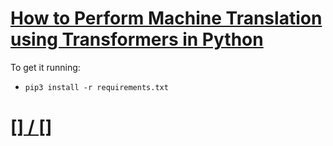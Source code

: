 # [How to Perform Machine Translation using Transformers in Python](https://www.thepythoncode.com/article/machine-translation-using-huggingface-transformers-in-python)
To get it running:
- `pip3 install -r requirements.txt`
##
# [[] / []]()
